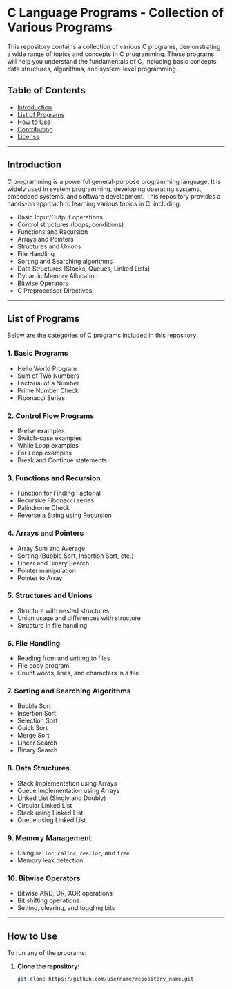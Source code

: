 # C Language Programs - Collection of Various Programs

This repository contains a collection of various C programs, demonstrating a wide range of topics and concepts in C programming. These programs will help you understand the fundamentals of C, including basic concepts, data structures, algorithms, and system-level programming.

## Table of Contents

- [Introduction](#introduction)
- [List of Programs](#list-of-programs)
- [How to Use](#how-to-use)
- [Contributing](#contributing)
- [License](#license)

---

## Introduction

C programming is a powerful general-purpose programming language. It is widely used in system programming, developing operating systems, embedded systems, and software development. This repository provides a hands-on approach to learning various topics in C, including:

- Basic Input/Output operations
- Control structures (loops, conditions)
- Functions and Recursion
- Arrays and Pointers
- Structures and Unions
- File Handling
- Sorting and Searching algorithms
- Data Structures (Stacks, Queues, Linked Lists)
- Dynamic Memory Allocation
- Bitwise Operators
- C Preprocessor Directives

---

## List of Programs

Below are the categories of C programs included in this repository:

### 1. **Basic Programs**
- Hello World Program
- Sum of Two Numbers
- Factorial of a Number
- Prime Number Check
- Fibonacci Series

### 2. **Control Flow Programs**
- If-else examples
- Switch-case examples
- While Loop examples
- For Loop examples
- Break and Continue statements

### 3. **Functions and Recursion**
- Function for Finding Factorial
- Recursive Fibonacci series
- Palindrome Check
- Reverse a String using Recursion

### 4. **Arrays and Pointers**
- Array Sum and Average
- Sorting (Bubble Sort, Insertion Sort, etc.)
- Linear and Binary Search
- Pointer manipulation
- Pointer to Array

### 5. **Structures and Unions**
- Structure with nested structures
- Union usage and differences with structure
- Structure in file handling

### 6. **File Handling**
- Reading from and writing to files
- File copy program
- Count words, lines, and characters in a file

### 7. **Sorting and Searching Algorithms**
- Bubble Sort
- Insertion Sort
- Selection Sort
- Quick Sort
- Merge Sort
- Linear Search
- Binary Search

### 8. **Data Structures**
- Stack Implementation using Arrays
- Queue Implementation using Arrays
- Linked List (Singly and Doubly)
- Circular Linked List
- Stack using Linked List
- Queue using Linked List

### 9. **Memory Management**
- Using `malloc`, `calloc`, `realloc`, and `free`
- Memory leak detection

### 10. **Bitwise Operators**
- Bitwise AND, OR, XOR operations
- Bit shifting operations
- Setting, clearing, and toggling bits

---

## How to Use

To run any of the programs:

1. **Clone the repository:**

   ```bash
   git clone https://github.com/username/repository_name.git

